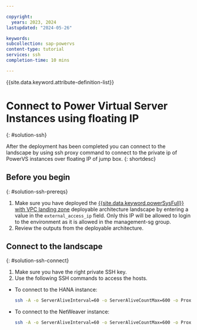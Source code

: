 ```yaml
---

copyright:
  years: 2023, 2024
lastupdated: "2024-05-26"

keywords:
subcollection: sap-powervs
content-type: tutorial
services: ssh
completion-time: 10 mins

---
```


{{site.data.keyword.attribute-definition-list}}

# Connect to Power Virtual Server Instances using floating IP
{: #solution-ssh}

After the deployment has been completed you can connect to the landscape by using ssh proxy command to connect to the private ip of PowerVS instances over floating IP of jump box.
{: shortdesc}

## Before you begin
{: #solution-ssh-prereqs}

1. Make sure you have deployed the [{{site.data.keyword.powerSysFull}} with VPC landing zone](https://cloud.ibm.com/catalog/architecture/deploy-arch-ibm-pvs-inf-2dd486c7-b317-4aaa-907b-42671485ad96-global) deployable architecture landscape by entering a value in the `external_access_ip` field. Only this IP will be allowed to login to the environment as it is allowed in the management-sg group.
1. Review the outputs from the deployable architecture.

## Connect to the landscape
{: #solution-ssh-connect}

1. Make sure you have the right private SSH key.
1. Use the following SSH commands to access the hosts.

- To connect to the HANA instance:

    ```sh
    ssh -A -o ServerAliveInterval=60 -o ServerAliveCountMax=600 -o ProxyCommand="ssh -W %h:%p root@<access_host_or_ip>" root@<powervs_hana_instance_management_ip>
    ```

- To connect to the NetWeaver instance:
    ```sh
    ssh -A -o ServerAliveInterval=60 -o ServerAliveCountMax=600 -o ProxyCommand="ssh -W %h:%p root@<access_host_or_ip>" root@<powervs_netweaver_instance_management_ip>
    ```
